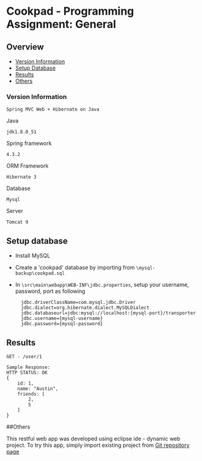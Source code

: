 # Cookpad - Programming Assignment: General


## Overview
- [Version Information](#version-information)
- [Setup Database](#setup-database)
- [Results](#results)
- [Others](#others)

### Version Information 
`Spring MVC Web + Hibernate on Java`

Java

	jdk1.8.0_51
	
Spring framework

	4.3.2

ORM Framework
	
	Hibernate 3

Database

	Mysql

Server
	
	Tomcat 9


## Setup database
- Install MySQL
- Create a 'cookpad' database by importing from `\mysql-backup\cookpad.sql`
- In `\src\main\webapp\WEB-INF\jdbc.properties`, setup your username, password, port as following

		jdbc.driverClassName=com.mysql.jdbc.Driver
		jdbc.dialect=org.hibernate.dialect.MySQLDialect
		jdbc.databaseurl=jdbc:mysql://localhost:{mysql-port}/transporter
		jdbc.username={mysql-username}
		jdbc.password={mysql-password}

## Results

```
GET - /user/1
```
```
Sample Response:
HTTP STATUS: OK
{
	id: 1,
	name: "Austin",
	friends: [
		2,
		5
	]
}
```

##Others

This restful web app was developed using eclipse ide - dynamic web project.
To try this app, simply import existing project from [Git repository page](//github.com/sohjunjie/cookpad-general/)
